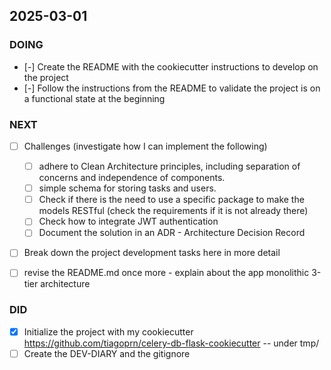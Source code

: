 ## 2025-03-01

### DOING

- [-] Create the README with the cookiecutter instructions to develop on the project
- [-] Follow the instructions from the README to validate the project is on a functional state at the beginning

### NEXT

- [ ] Challenges (investigate how I can implement the following)
    - [ ] adhere to Clean Architecture principles, including separation of concerns and independence of components.
    - [ ] simple schema for storing tasks and users.
    - [ ] Check if there is the need to use a specific package to make the models RESTful (check the requirements if it is not already there)
    - [ ] Check how to integrate JWT authentication
    - [ ] Document the solution in an ADR - Architecture Decision Record

- [ ] Break down the project development tasks here in more detail

- [ ] revise the README.md once more - explain about the app monolithic 3-tier architecture

### DID

- [x] Initialize the project with my cookiecutter <https://github.com/tiagoprn/celery-db-flask-cookiecutter> -- under tmp/
- [ ] Create the DEV-DIARY and the gitignore
